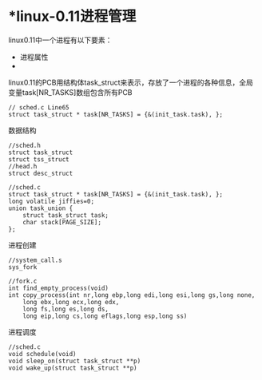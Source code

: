 # *linux-0.11进程管理
linux0.11中一个进程有以下要素：
* 进程属性
* 

linux0.11的PCB用结构体task_struct来表示，存放了一个进程的各种信息，全局变量task[NR_TASKS]数组包含所有PCB

    // sched.c Line65
    struct task_struct * task[NR_TASKS] = {&(init_task.task), };
数据结构

    //sched.h
    struct task_struct
    struct tss_struct
    //head.h
    struct desc_struct
    
    //sched.c
    struct task_struct * task[NR_TASKS] = {&(init_task.task), };
    long volatile jiffies=0;
    union task_union {
        struct task_struct task;
        char stack[PAGE_SIZE];
    };
进程创建
    
    //system_call.s
    sys_fork
    
    //fork.c
    int find_empty_process(void)
    int copy_process(int nr,long ebp,long edi,long esi,long gs,long none,
		long ebx,long ecx,long edx,
		long fs,long es,long ds,
		long eip,long cs,long eflags,long esp,long ss)
     
进程调度
    
    //sched.c
    void schedule(void)
    void sleep_on(struct task_struct **p)
    void wake_up(struct task_struct **p)
    